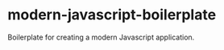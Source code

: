 modern-javascript-boilerplate
=============================

Boilerplate for creating a modern Javascript application.